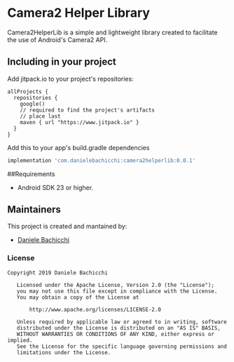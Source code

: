 # Camera2 Helper Library

Camera2HelperLib is a simple and lightweight library created to facilitate the use of Android's Camera2 API.

## Including in your project
Add jitpack.io to your project's repositories:


```
allProjects {
  repositories {
    google() 
    // required to find the project's artifacts
    // place last
    maven { url "https://www.jitpack.io" }
  }
}
```

Add this to your app's build.gradle dependencies

```gradle
implementation 'com.danielebachicchi:camera2helperlib:0.0.1'
```

##Requirements
* Android SDK 23 or higher.

## Maintainers
This project is created and mantained by:
* [Daniele Bachicchi](http://github.com/badge87)

### License

```
Copyright 2019 Daniele Bachicchi

   Licensed under the Apache License, Version 2.0 (the "License");
   you may not use this file except in compliance with the License.
   You may obtain a copy of the License at

       http://www.apache.org/licenses/LICENSE-2.0

   Unless required by applicable law or agreed to in writing, software
   distributed under the License is distributed on an "AS IS" BASIS,
   WITHOUT WARRANTIES OR CONDITIONS OF ANY KIND, either express or implied.
   See the License for the specific language governing permissions and
   limitations under the License.
```